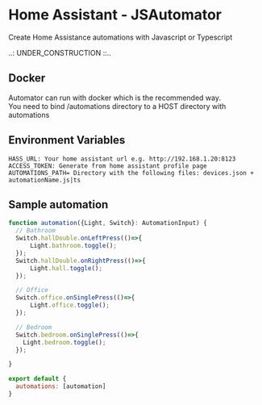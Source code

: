 # Home Assistant - JSAutomator
Create Home Assistance automations with Javascript or Typescript

..: UNDER_CONSTRUCTION ::..

## Docker
Automator can run with docker which is the recommended way.  
You need to bind /automations directory to a HOST directory with automations  
  
  
## Environment Variables
```
HASS_URL: Your home assistant url e.g. http://192.168.1.20:8123
ACCESS_TOKEN: Generate from home assistant profile page
AUTOMATIONS_PATH= Directory with the following files: devices.json + automationName.js|ts
```


## Sample automation
```javascript
function automation({Light, Switch}: AutomationInput) {
  // Bathroom
  Switch.hallDouble.onLeftPress(()=>{
      Light.bathroom.toggle();
  });
  Switch.hallDouble.onRightPress(()=>{
      Light.hall.toggle();
  });

  // Office
  Switch.office.onSinglePress(()=>{
      Light.office.toggle();
  });

  // Bedroom
  Switch.bedroom.onSinglePress(()=>{
    Light.bedroom.toggle();
  });

}

export default {
  automations: [automation]
}

```
